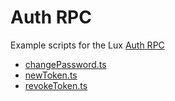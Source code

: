 # Auth RPC

Example scripts for the Lux [Auth RPC](https://docs.lux.network/build/luxgo-apis/auth-api)

* [changePassword.ts](./changePassword.ts)
* [newToken.ts](./newToken.ts)
* [revokeToken.ts](./revokeToken.ts)
